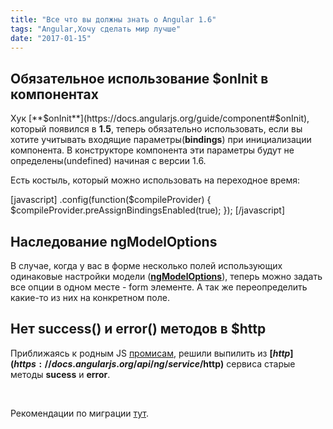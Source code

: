 ```yaml
---
title: "Все что вы должны знать о Angular 1.6"
tags: "Angular,Хочу сделать мир лучше"
date: "2017-01-15"
---
```


## Обязательное использование $onInit в компонентах

Хук [**$onInit**](https://docs.angularjs.org/guide/component#$onInit), который появился в **1.5**, теперь обязательно использовать, если вы хотите учитывать входящие параметры(**bindings**) при инициализации компонента. В конструкторе компонента эти параметры будут не определены(undefined) начиная с версии 1.6.

Есть костыль, который можно использовать на переходное время:

[javascript] .config(function($compileProvider) { $compileProvider.preAssignBindingsEnabled(true); }); [/javascript]

## Наследование ngModelOptions

В случае, когда у вас в форме несколько полей использующих одинаковые настройки модели ([**ngModelOptions**](https://docs.angularjs.org/api/ng/directive/ngModelOptions)), теперь можно задать все опции в одном месте - form элементе. А так же переопределить какие-то из них на конкретном поле.

## Нет success() и error() методов в $http

Приближаясь к родным JS [промисам](https://learn.javascript.ru/promise), решили выпилить из **[$http](https://docs.angularjs.org/api/ng/service/$http)** сервиса старые методы **sucess** и **error**.

 

Рекомендации по миграции [тут](https://docs.angularjs.org/guide/migration#migrating-from-1-5-to-1-6).

